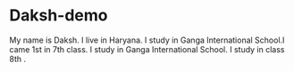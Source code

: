 # Daksh-demo
My name is Daksh.
I live in Haryana.
I study in Ganga International School.I came 1st in 7th class.
I study in Ganga International School. I study in class 8th .


